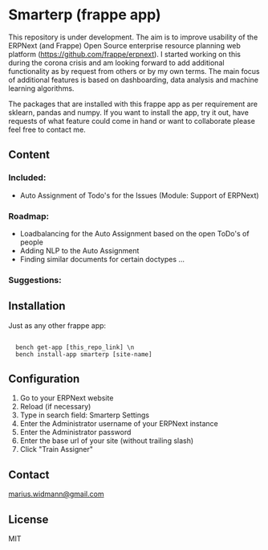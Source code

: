 # Smarterp (frappe app)
This repository is under development. The aim is to improve usability of the ERPNext (and Frappe) Open Source
enterprise resource planning web platform (https://github.com/frappe/erpnext). I started working on this during the corona crisis and am looking forward
to add additional functionality as by request from others or by my own terms. The main focus of additional features
is based on dashboarding, data analysis and machine learning algorithms.

The packages that are installed with this frappe app as per requirement are sklearn, pandas and numpy. If you want to install the app, try it out, have requests of what feature could come in hand or want to collaborate please feel free to contact me.

## Content
### Included:
- Auto Assignment of Todo's for the Issues (Module: Support of ERPNext)

### Roadmap:
- Loadbalancing for the Auto Assignment based on the open ToDo's of people
- Adding NLP to the Auto Assignment
- Finding similar documents for certain doctypes
...

### Suggestions:


## Installation

Just as any other frappe app:

<code>
  bench get-app [this_repo_link] \n
  bench install-app smarterp [site-name]
</code>

## Configuration

1. Go to your ERPNext website
2. Reload (if necessary)
3. Type in search field: Smarterp Settings
4. Enter the Administrator username of your ERPNext instance
5. Enter the Administrator password
6. Enter the base url of your site (without trailing slash)
7. Click "Train Assigner"


## Contact
marius.widmann@gmail.com

## License
MIT
